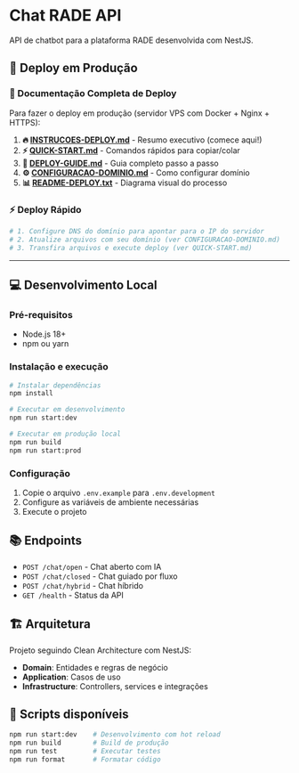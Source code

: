# Chat RADE API

API de chatbot para a plataforma RADE desenvolvida com NestJS.

## 🚀 Deploy em Produção

### 📖 Documentação Completa de Deploy

Para fazer o deploy em produção (servidor VPS com Docker + Nginx + HTTPS):

1. **🔥 [INSTRUCOES-DEPLOY.md](./INSTRUCOES-DEPLOY.md)** - Resumo executivo (comece aqui!)
2. **⚡ [QUICK-START.md](./QUICK-START.md)** - Comandos rápidos para copiar/colar
3. **📖 [DEPLOY-GUIDE.md](./DEPLOY-GUIDE.md)** - Guia completo passo a passo
4. **⚙️ [CONFIGURACAO-DOMINIO.md](./CONFIGURACAO-DOMINIO.md)** - Como configurar domínio
5. **📊 [README-DEPLOY.txt](./README-DEPLOY.txt)** - Diagrama visual do processo

### ⚡ Deploy Rápido

```bash
# 1. Configure DNS do domínio para apontar para o IP do servidor
# 2. Atualize arquivos com seu domínio (ver CONFIGURACAO-DOMINIO.md)
# 3. Transfira arquivos e execute deploy (ver QUICK-START.md)
```

---

## 💻 Desenvolvimento Local

### Pré-requisitos

- Node.js 18+
- npm ou yarn

### Instalação e execução

```bash
# Instalar dependências
npm install

# Executar em desenvolvimento
npm run start:dev

# Executar em produção local
npm run build
npm run start:prod
```

### Configuração

1. Copie o arquivo `.env.example` para `.env.development`
2. Configure as variáveis de ambiente necessárias
3. Execute o projeto

## 📚 Endpoints

- `POST /chat/open` - Chat aberto com IA
- `POST /chat/closed` - Chat guiado por fluxo
- `POST /chat/hybrid` - Chat híbrido
- `GET /health` - Status da API

## 🏗️ Arquitetura

Projeto seguindo Clean Architecture com NestJS:

- **Domain**: Entidades e regras de negócio
- **Application**: Casos de uso
- **Infrastructure**: Controllers, services e integrações

## 🔧 Scripts disponíveis

```bash
npm run start:dev    # Desenvolvimento com hot reload
npm run build        # Build de produção
npm run test         # Executar testes
npm run format       # Formatar código
```
